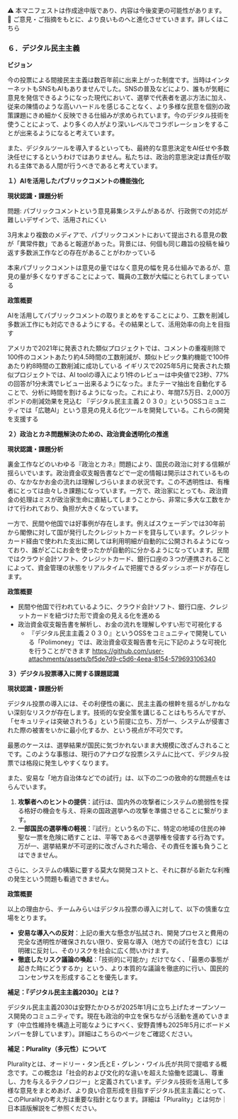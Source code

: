 ⚠️ 本マニフェストは作成途中版であり、内容は今後変更の可能性があります。
💬 ご意見・ご指摘をもとに、より良いものへと進化させていきます。詳しくはこちら

### ６．デジタル民主主義

**ビジョン**

今の投票による間接民主主義は数百年前に出来上がった制度です。当時はインターネットもSNSもAIもありませんでした。SNSの普及などにより、誰もが気軽に意見を発信できるようになった現代において、選挙で代表者を選ぶ方法に加え、従来の陳情のような高いハードルを感じることなく、より多様な民意を個別の政策課題にきめ細かく反映できる仕組みが求められています。今のデジタル技術を使うことによって、より多くの人がより深いレベルでコラボレーションをすることが出来るようになると考えています。

また、デジタルツールを導入するといっても、最終的な意思決定をAI任せや多数決任せにするというわけではありません。私たちは、政治的意思決定は責任が取れる主体である人間が行うべきであると考えています。

**１）AIを活用したパブリックコメントの機能強化**

**現状認識・課題分析**

問題: パブリックコメントという意見募集システムがあるが、行政側での対応が難しいデザインで、活用されにくい

3月末より複数のメディアで、パブリックコメントにおいて提出される意見の数が「異常件数」であると報道があった。背景には、何個も同じ趣旨の投稿を繰り返す多数派工作などの存在があることがわかっている

本来パブリックコメントは意見の量ではなく意見の幅を見る仕組みであるが、意見の量が多くなりすぎることによって、職員の工数が大幅にとられてしまっている

**政策概要**

AIを活用してパブリックコメントの取りまとめをすることにより、工数を削減し多数派工作にも対応できるようにする。その結果として、活用効率の向上を目指す

アメリカで2021年に発表された類似プロジェクトでは、コメントの重複削除で100件のコメントあたり約4.5時間の工数削減が、類似トピック集約機能で100件あたり約8時間の工数削減に成功している
イギリスで2025年5月に発表された類似プロジェクトでは、AI toolの導入により1件のレビューは中央値で23秒、77%の回答が1分未満でレビュー出来るようになった。またテーマ抽出を自動化することで、分析に時間を割けるようになった。これにより、年間7.5万日、2,000万ポンドの削減効果を見込む
『デジタル民主主義２０３０』というOSSコミュニティでは「広聴AI」という意見の見える化ツールを開発している。これらの開発を支援する

**２）政治とカネ問題解決のための、政治資金透明化の推進**

**現状認識・課題分析**

裏金工作などのいわゆる『政治とカネ』問題により、国民の政治に対する信頼が揺らいでいます。政治資金収支報告書などで一定の情報は開示はされているものの、なかなかお金の流れは理解しづらいままの状況です。この不透明性は、有権者にとっては由々しき課題になっています。一方で、政治家にとっても、政治資金の処理はミスが政治家生命に直結してしまうことから、非常に多大な工数をかけて行われており、負担が大きくなっています。

一方で、民間や他国では好事例が存在します。例えばスウェーデンでは30年前から閣僚に対して国が発行したクレジットカードを貸与しています。クレジットカード経由で使われた支出に関しては利用明細が自動的に公開されるようになっており、誰がどこにお金を使ったかが自動的に分かるようになっています。民間ではクラウド会計ソフト、クレジットカード、銀行口座の３つが連携されることによって、資金管理の状態をリアルタイムで把握できるダッシュボードが存在します。

**政策概要**

*   民間や他国で行われているように、クラウド会計ソフト、銀行口座、クレジットカードを紐づけた形で資金の見える化を進める
*   政治資金収支報告書を解析し、お金の流れを理解しやすい形で可視化する
    *   『デジタル民主主義２０３０』というOSSをコミュニティで開発している「Polimoney」では、政治資金収支報告書を元に下記のような可視化を行うことができます
        https://github.com/user-attachments/assets/bf5de7d9-c5d6-4eea-8154-579693106340

**３）デジタル投票導入に関する課題認識**

**現状認識・課題分析**

デジタル投票の導入には、その利便性の裏に、民主主義の根幹を揺るがしかねない深刻なリスクが存在します。技術的な安全策を講じることはもちろんですが、「セキュリティは突破されうる」という前提に立ち、万が一、システムが侵害された際の被害をいかに最小化するか、という視点が不可欠です。

最悪のケースは、選挙結果が国民に気づかれないまま大規模に改ざんされることです。このような事態は、現行のアナログな投票システムに比べて、デジタル投票では格段に発生しやすくなります。

また、安易な「地方自治体などでの試行」は、以下の二つの致命的な問題点をはらんでいます。

1.  **攻撃者へのヒントの提供**：試行は、国内外の攻撃者にシステムの脆弱性を探る格好の機会を与え、将来の国政選挙への攻撃を準備させることに繋がります。
2.  **一部国民の選挙権の軽視**：『試行』という名の下に、特定の地域の住民の神聖な一票を危険に晒すことは、平等であるべき選挙権を侵害する行為です。万が一、選挙結果が不可逆的に改ざんされた場合、その責任を誰も負うことはできません。

さらに、システムの構築に要する莫大な開発コストと、それに群がる新たな利権の発生という問題も看過できません。

**政策概要**

以上の理由から、チームみらいはデジタル投票の導入に対して、以下の慎重な立場をとります。

*   **安易な導入への反対**：上記の重大な懸念が払拭され、開発プロセスと費用の完全な透明性が確保されない限り、安易な導入（地方での試行を含む）には明確に反対し、そのリスクを社会に広く問いかけます。
*   **徹底したリスク議論の喚起**：「技術的に可能か」だけでなく、「最悪の事態が起きた時にどうするか」という、より本質的な議論を徹底的に行い、国民的コンセンサスを形成することを優先します。

**補足：『デジタル民主主義2030』とは？**

デジタル民主主義2030は安野たかひろが2025年1月に立ち上げたオープンソース開発のコミュニティです。現在も政治的中立を保ちながら活動を進めていきます（中立性維持を構造上可能なようにすべく、安野貴博も2025年5月にボードメンバーを辞しています）。詳細はこちらのページをご確認ください。

**補足：Plurality（多元性）について**

Pluralityとは、オードリー・タン氏とE・グレン・ワイル氏が共同で提唱する概念です。この概念は「社会的および文化的な違いを超えた協働を認識し、尊重し、力を与えるテクノロジー」と定義されています。デジタル技術を活用して多様な意見をまとめあげ、より良い合意形成を目指すデジタル民主主義にとって、このPluralityの考え方は重要な指針となります。詳細は「Plurality」とは何か｜日本語版解説をご参照ください。